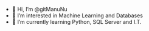 - 👋 Hi, I’m @gitManuNu
- 👀 I’m interested in Machine Learning and Databases
- 🌱 I’m currently learning Python, SQL Server and I.T.

<!---
gitManuNu/gitManuNu is a ✨ special ✨ repository because its `README.md` (this file) appears on your GitHub profile.
You can click the Preview link to take a look at your changes.
--->

